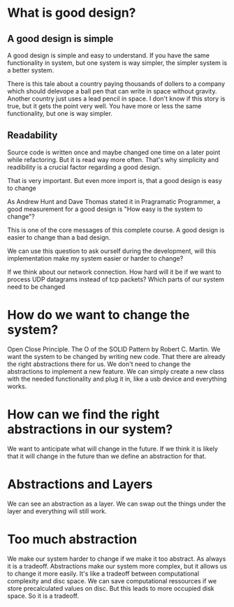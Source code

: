 # What is good design?

## A good design is simple
A good design is simple and easy to understand. If you have the same functionality in system, but one system is way simpler, the simpler system is a better system.

There is this tale about a country paying thousands of dollers to a company which should delevope a ball pen that can write in space without gravity. Another country just uses a lead pencil in space. I don't know if this story is true, but it gets the point very well. You have more or less the same functionality, but one is way simpler.  

## Readability
 Source code is written once and maybe changed one time on a later point while refactoring. But it is read way more often. That's why simplicity and readibility is a crucial factor regarding a good design.

That is very important. But even more import is, that a good design is easy to change

As Andrew Hunt and Dave Thomas stated it in Pragramatic Programmer, a good measurement for a good design is "How easy is the system to change"?

This is one of the core messages of this complete course. A good design is easier to change than a bad design. 

We can use this question to ask ourself during the development, will this implementation make my system easier or harder to change?

If we think about our network connection. How hard will it be if we want to process UDP datagrams instead of tcp packets? Which parts of our system need to be changed

# How do we want to change the system?

Open Close Principle. The O of the SOLID Pattern by Robert C. Martin. 
We want the system to be changed by writing new code. That there are already the right abstractions there for us. 
We don't need to change the abstractions to implement a new feature. We can simply create a new class with the needed functionality and plug it in, like a usb device and everything works. 

# How can we find the right abstractions in our system?
We want to anticipate what will change in the future. If we think it is likely that it will change in the future than we define an abstraction for that. 

# Abstractions and Layers
We can see an abstraction as a layer. We can swap out the things under the layer and everything will still work. 

# Too much abstraction
We make our system harder to change if we make it too abstract. As always it is a tradeoff. Abstractions make our system more complex, but it allows us to change it more easily. It's like a tradeoff between computational complexity and disc space. We can save computational ressources if we store precalculated values on disc. But this leads to more occupied disk space. So it is a tradeoff. 
